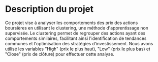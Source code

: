 # Description du projet
Ce projet vise à analyser les comportements des prix des actions boursières en utilisant le clustering, une méthode d'apprentissage non supervisée. 
Le clustering permet de regrouper des actions ayant des comportements similaires, facilitant ainsi l'identification de tendances communes et l'optimisation des stratégies d'investissement. 
Nous avons utilisé les variables "High" (prix le plus haut), "Low" (prix le plus bas) et "Close" (prix de clôture) pour effectuer cette analyse.
